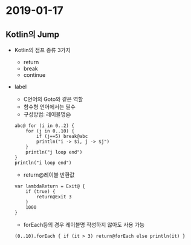 # 2019-01-17

## Kotlin의 Jump

* Kotlin의 점프 종류 3가지
    - return
    - break
    - continue

* label
    - C언어의 Goto와 같은 역할
    - 함수형 언어에서는 필수
    - 구성방법: 레이블명@
    ```
    abc@ for (i in 0..2) {
        for (j in 0..10) {
            if (j==5) break@abc
            println("i -> $i, j -> $j")
        }
        println("j loop end")
    }
    println("i loop end")
    
    ```
    
    - return@레이블 반환값
    ```
    var lambdaReturn = Exit@ {
        if (true) {
            return@Exit 3
        }
        1000
    }
    ```

    - forEach등의 경우 레이블명 작성하지 않아도 사용 가능
    ```
    (0..10).forEach { if (it > 3) return@forEach else println(it) }
    ```